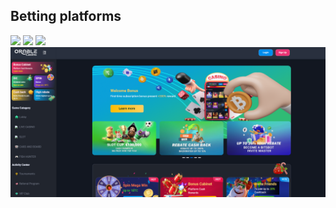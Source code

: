 ## Betting platforms
<img  src="assets/4.png" />
<img  src="assets/5.png" />
<img  src="assets/6.png" />
<img  src="assets/10.png" />

